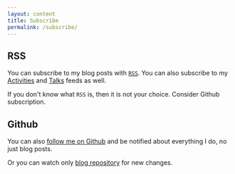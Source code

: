 ```yaml
---
layout: content
title: Subscribe
permalink: /subscribe/
---
```


## RSS

You can subscribe to my blog posts with [`RSS`](https://sobolevn.me/feed.xml).
You can also subscribe to my [Activities](https://sobolevn.me/feed/activities.xml) and [Talks](https://sobolevn.me/feed/talks.xml) feeds as well.

If you don't know what `RSS` is, then it is not your choice.
Consider Github subscription.

## Github

You can also [follow me on Github](https://github.com/sobolevn)
and be notified about everything I do, no just blog posts.

Or you can watch only [blog repository](https://github.com/sobolevn/sobolevn.github.io)
for new changes.
